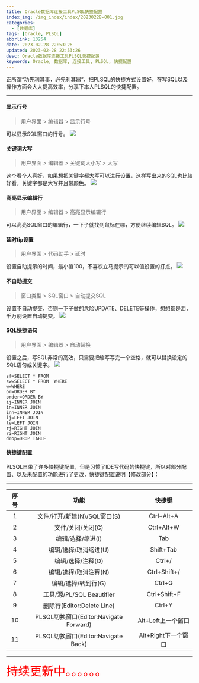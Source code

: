 ```yaml
---
title: Oracle数据库连接工具PLSQL快捷配置
index_img: /img_index/index/20230228-001.jpg
categories:
  - [数据库]
tags: [Oracle, PLSQL]
abbrlink: 13254
date: 2023-02-28 22:53:26
updated: 2023-02-28 22:53:26
desc: Oracle数据库连接工具PLSQL快捷配置
keywords: Oracle, 数据库, 连接工具, PLSQL, 快捷配置
---
```





正所谓“功先利其事，必先利其器”，把PLSQL的快捷方式设置好，在写SQL以及操作方面会大大提高效率，分享下本人PLSQL的快捷配置。


<!--more-->
<hr />





#### 显示行号

> 用户界面 > 编辑器 > 显示行号

可以显示SQL窗口的行号。
![](showline.PNG)

#### 关键词大写

> 用户界面 > 编辑器 > 关键词大小写 > 大写

这个看个人喜好，如果想把关键字都大写可以进行设置，这样写出来的SQL也比较好看，关键字都是大写并且带颜色。
![](keycase.PNG)

#### 高亮显示编辑行

> 用户界面 > 编辑器 > 高亮显示编辑行

可以高亮SQL窗口的编辑行，一下子就找到鼠标在哪，方便继续编辑SQL。
![](hightline.jpg)

#### 延时tip设置

> 用户界面 > 代码助手 > 延时

设置自动提示的时间，最小值100，不喜欢立马提示的可以值设置的打点。
![](tip.PNG)

#### 不自动提交

> 窗口类型 > SQL窗口 > 自动提交SQL

设置不自动提交，否则一下子做的危险UPDATE、DELETE等操作，想想都是泪，千万别设置自动提交。
![](nocommit.PNG)



#### SQL快捷语句

> 用户界面 > 编辑器 > 自动替换

设置之后，写SQL非常的高效，只需要把缩写写完一个空格，就可以替换设定的SQL语句或关键字。
![](autoreplace.PNG)

```
sf=SELECT * FROM
sw=SELECT * FROM  WHERE
w=WHERE
or=ORDER BY
order=ORDER BY
ij=INNER JOIN
in=INNER JOIN
inn=INNER JOIN
lj=LEFT JOIN
le=LEFT JOIN
rj=RIGHT JOIN
ri=RIGHT JOIN
drop=DROP TABLE
```

#### 快捷键配置

PLSQL自带了许多快捷键配置，但是习惯了IDE写代码的快捷键，所以对部分配置、以及未配置的功能进行了更改，快捷键配置说明【修改部分】：
**********************************************************************************************************


| 序号 |                  功能                  |       快捷键        |
|:----:|:--------------------------------------:|:-------------------:|
|  1   |      文件/打开/新建(N)/SQL窗口(S)      |     Ctrl+Alt+A      |
|  2   |           文件/关闭/关闭(C)            |     Ctrl+Alt+W      |
|  3   |           编辑/选择/缩进(I)            |         Tab         |
|  4   |         编辑/选择/取消缩进(U)          |      Shift+Tab      |
|  5   |           编辑/选择/注释(O)            |       Ctrl+/        |
|  6   |         编辑/选择/取消注释(N)          |    Ctrl+Shift+/     |
|  7   |          编辑/选择/转到行(G)           |       Ctrl+G        |
|  8   |       工具/源/PL/SQL Beautifier        |    Ctrl+Shift+F     |
|  9   |       删除行(Editor:Delete Line)       |       Ctrl+Y        |
|  10  | PLSQL切换窗口(Editor:Navigate Forward) | Alt+Left上一个窗口  |
|  11  |  PLSQL切换窗口(Editor:Navigate Back)   | Alt+Right下一个窗口 |


**********************************************************************************************************



<font size=6.5 color='red'>持续更新中。。。。。。</font>
